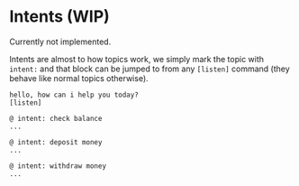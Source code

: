 # Intents (WIP)

Currently not implemented.

Intents are almost to how topics work, we simply mark the topic with `intent:`
and that block can be jumped to from any `[listen]` command (they behave like
normal topics otherwise).
```
hello, how can i help you today?
[listen]

@ intent: check balance
...

@ intent: deposit money
...

@ intent: withdraw money
...

```
